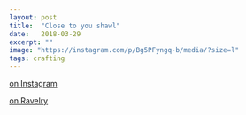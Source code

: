 ```yaml
---
layout: post
title:  "Close to you shawl"
date:   2018-03-29
excerpt: ""
image: "https://instagram.com/p/Bg5PFyngq-b/media/?size=l"
tags: crafting
---
```


[on Instagram](https://www.instagram.com/p/Bg5PFyngq-b/)

[on Ravelry](https://www.ravelry.com/projects/ssgoosecookie/close-to-you)

